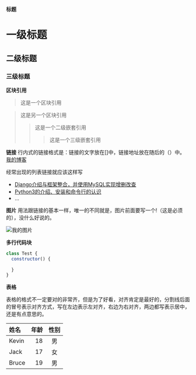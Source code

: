 
**标题**

# 一级标题
## 二级标题
### 三级标题


**区块引用**
> 这是一个区块引用

> 这是另一个区块引用
>> 这是一个二级嵌套引用
>>> 这是一个三级嵌套引用

**链接**
行内式的链接格式是：链接的文字放在[]中，链接地址放在随后的（）中。
[我的博客](https://github.com/qdleader/qdleader)


经常出现的列表链接就应该这样写
* [Django介绍与框架整合，并使用MySQL实现增删改查](https://github.com/qdleader/qdleader)
* [Python3的介绍、安装和命令行的认识](https://github.com/qdleader/qdleader)
* ...


**图片**
用法跟链接的基本一样，唯一的不同就是，图片前面要写一个!（这是必须的），没什么好说的。


![我的图片](https://static.oschina.net/uploads/user/1808/3617290_100.jpeg?t=1523231638000 "我的开源中国博客logo")




**多行代码块**

```javascript
class Test {
  constructor() {
  
  }
}
```


**表格**

表格的格式不一定要对的非常齐，但是为了好看，对齐肯定是最好的，分割线后面的冒号表示对齐方式，写在左边表示左对齐，右边为右对齐，两边都写表示居中，还是有点意思的。



|  姓名 | 年龄 |  性别 |
|:-----|-----:|:-----:|
|Kevin |  18  |   男  |
|Jack  |  17  |   女  |
|Bruce |  19  |   男  |

